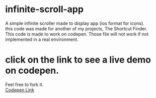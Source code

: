 # infinite-scroll-app
A simple infinite scroller made to display app (ios format for icons).\
this code was made for another of my projects, The Shortcut Finder.\
This code is made to work on codepen. Those file will not work if not implemented in a real environment.

# click on the link to see a live demo on codepen.
Feel free to fork it. \
[Codepen Link](https://codepen.io/HugoSbl/pen/MWMjwKx)

